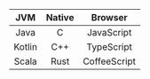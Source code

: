|  JVM   | Native |   Browser    |
|:------:|:------:|:------------:|
|  Java  |   C    |  JavaScript  |
| Kotlin |  C++   |  TypeScript  |
| Scala  |  Rust  | CoffeeScript |